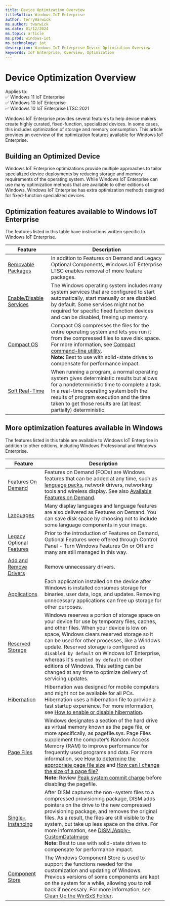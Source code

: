 ```yaml
---
title: Device Optimization Overview
titleSuffix: Windows IoT Enterprise
author: TerryWarwick
ms.author: twarwick
ms.date: 01/12/2024
ms.topic: article
ms.prod: windows-iot
ms.technology: iot
description: Windows IoT Enterprise Device Optimization Overview
keywords: IoT Enterprise, Overview, Optimization
---
```


# Device Optimization Overview

Applies to:  
✅ Windows 11 IoT Enterprise  
✅ Windows 10 IoT Enterprise  
✅ Windows 10 IoT Enterprise LTSC 2021  

Windows IoT Enterprise provides several features to help device makers create highly curated, fixed-function, specialized devices. In some cases, this includes optimization of storage and memory consumption. This article provides an overview of the optimization features available for Windows IoT Enterprise.

## Building an Optimized Device

Windows IoT Enterprise optimizations provide multiple approaches to tailor specialized device deployments by reducing storage and memory requirements of the operating system.  While Windows IoT Enterprise can use many optimization methods that are available to other editions of Windows, Windows IoT Enterprise has extra optimization methods designed for fixed-function specialized devices.

## Optimization features available to Windows IoT Enterprise

The features listed in this table have instructions written specific to Windows IoT Enterprise.

| Feature            | Description |
|--------------------|-------------|
| [Removable Packages](Removable-Packages.md)       | In addition to Features on Demand and Legacy Optional Components, Windows IoT Enterprise LTSC enables removal of more feature packages. |
| [Enable/Disable Services](Services.md)  | The Windows operating system includes many system services that are configured to start automatically, start manually or are disabled by default. Some services might not be required for specific fixed function devices and can be disabled, freeing up memory. |
| [Compact OS](CompactOS.md)  | Compact OS compresses the files for the entire operating system and lets you run it from the compressed files  to save disk space.  For more information, see [Compact command-line utility](/windows-server/administration/windows-commands/compact).</br>**Note:** Best to use with solid-state drives to compensate for performance impact. |
| [Soft Real-Time](../Soft-Real-Time/Soft-Real-Time.md) | When running a program, a normal operating system gives deterministic results but allows for a nondeterministic time to complete a task. In a real-time operating system both the results of program execution and the time taken to get those results are (at least partially) deterministic. |

## More optimization features available in Windows

The features listed in this table are available to Windows IoT Enterprise in addition to other editions, including Windows Professional and Windows Enterprise.

| Feature            | Description |
|--------------------|-------------|
| [Features On Demand](/windows-hardware/manufacture/desktop/features-on-demand-v2--capabilities) | Features on Demand (FODs) are Windows features that can be added at any time, such as [language packs](/windows-hardware/manufacture/desktop/features-on-demand-language-fod), network drivers, networking tools and wireless display. See also [Available Features on Demand](/windows-hardware/manufacture/desktop/features-on-demand-non-language-fod). |
| [Languages](/windows-hardware/manufacture/desktop/features-on-demand-language-fod)  | Many display languages and language features are also delivered as Features on Demand. You can save disk space by choosing not to include some language components in your image.|
| [Legacy Optional Features](/windows-hardware/manufacture/desktop/enable-or-disable-windows-features-using-dism) | Prior to the introduction of Features on Demand, Optional Features were offered through Control Panel - Turn Windows Features On or Off and many are still managed in this way. |
| [Add and Remove Drivers](/windows-hardware/manufacture/desktop/add-and-remove-drivers-to-an-offline-windows-image) | Remove unnecessary drivers.  |
| [Applications](https://support.microsoft.com/windows/uninstall-or-remove-apps-and-programs-in-windows-4b55f974-2cc6-2d2b-d092-5905080eaf98)       | Each application installed on the device after Windows is installed consumes storage for binaries, user data, logs, and updates. Removing unnecessary applications can free up storage for other purposes. |
| [Reserved Storage](/windows-hardware/manufacture/desktop/dism-storage-reserve)   | Windows reserves a portion of storage space on your device for use by temporary files, caches, and other files. When your device is low on space, Windows clears reserved storage so it can be used for other processes, like a Windows update. Reserved storage is configured as `disabled by default` on Windows IoT Enterprise, whereas it's `enabled by default` on other editions of Windows.  This setting can be changed at any time to optimize delivery of servicing updates. |
| [Hibernation](/windows/win32/power/system-power-states)       | Hibernation was designed for mobile computers and might not be available for all PCs. Hibernation uses a hibernation file to provide a fast startup experience. For more information, see [How to enable or disable hibernation](/troubleshoot/windows-client/deployment/disable-and-re-enable-hibernation). |
| [Page Files](/troubleshoot/windows-client/performance/introduction-to-the-page-file)        | Windows designates a section of the hard drive as virtual memory known as the page file, or more specifically, as pagefile.sys. Page Files supplement the computer’s Random Access Memory (RAM) to improve performance for frequently used programs and data. For more information, see [How to determine the appropriate page file size](/troubleshoot/windows-client/performance/how-to-determine-the-appropriate-page-file-size-for-64-bit-versions-of-windows) and [How can I change the size of a page file?](https://devblogs.microsoft.com/scripting/how-can-i-change-the-size-of-a-page-file/) </br>**Note:** Review [Peak system commit charge](/troubleshoot/windows-client/performance/how-to-determine-the-appropriate-page-file-size-for-64-bit-versions-of-windows) before disabling the pagefile. |
| [Single-Instancing](/windows-hardware/manufacture/desktop/compact-os#single-instancing-of-provisioning-packages)  | After DISM captures the non-system files to a compressed provisioning package, DISM adds pointers on the drive to the new compressed provisioning package, and removes the original files. As a result, the files are still visible to the system, but take up less space on the drive. For more information, see [DISM /Apply-CustomDataImage](/windows-hardware/manufacture/desktop/dism-provisioning-package-command-line-options#apply-customdataimage) </br>**Note:** Best to use with solid-state drives to compensate for performance impact. |
| [Component Store](/windows-hardware/manufacture/desktop/manage-the-component-store)    | The Windows Component Store is used to support the functions needed for the customization and updating of Windows. Previous versions of some components are kept on the system for a while, allowing you to roll back if necessary. For more information, see [Clean Up the WinSxS Folder](/windows-hardware/manufacture/desktop/clean-up-the-winsxs-folder). |
